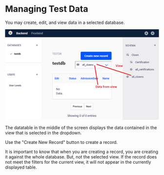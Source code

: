 # Managing Test Data

You may create, edit, and view data in a selected database.

![managing-data](../../.gitbook/assets/managing-data.png)

The datatable in the middle of the screen displays the data contained in the view that is selected in the dropdown.

Use the "Create New Record" button to create a record.

It is important to know that when you are creating a record, you are creating it against the whole database. But, not the selected view. If the record does not meet the filters for the current view, it will not appear in the currently displayed table.

